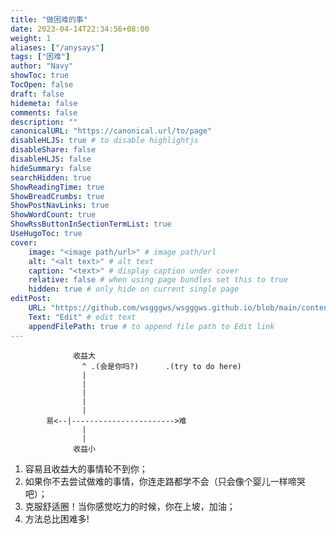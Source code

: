 ```yaml
---
title: "做困难的事"
date: 2023-04-14T22:34:56+08:00
weight: 1
aliases: ["/anysays"]
tags: ["困难"]
author: "Navy"
showToc: true
TocOpen: false
draft: false
hidemeta: false
comments: false
description: ""
canonicalURL: "https://canonical.url/to/page"
disableHLJS: true # to disable highlightjs
disableShare: false
disableHLJS: false
hideSummary: false
searchHidden: true
ShowReadingTime: true
ShowBreadCrumbs: true
ShowPostNavLinks: true
ShowWordCount: true
ShowRssButtonInSectionTermList: true
UseHugoToc: true
cover:
    image: "<image path/url>" # image path/url
    alt: "<alt text>" # alt text
    caption: "<text>" # display caption under cover
    relative: false # when using page bundles set this to true
    hidden: true # only hide on current single page
editPost:
    URL: "https://github.com/wsgggws/wsgggws.github.io/blob/main/content"
    Text: "Edit" # edit text
    appendFilePath: true # to append file path to Edit link
---
```


```
              收益大
                ^ .(会是你吗?)      .(try to do here)
                |
                |
                |
                |
                |
        易<--|----------------------->难
                |
                |
              收益小
```

1. 容易且收益大的事情轮不到你；
2. 如果你不去尝试做难的事情，你连走路都学不会（只会像个婴儿一样啼哭吧）；
3. 克服舒适圈！当你感觉吃力的时候，你在上坡，加油；
4. 方法总比困难多!
